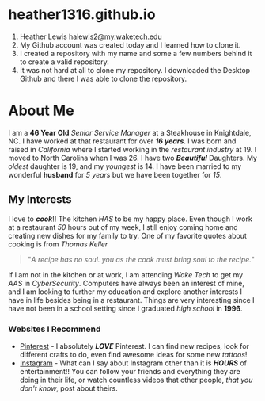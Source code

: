 # heather1316.github.io

1. Heather Lewis halewis2@my.waketech.edu
2. My Github account was created today and I learned how to clone it. 
3. I created a repository with my name and some a few numbers behind it to create a valid repository. 
4. It was not hard at all to clone my repository. I downloaded the Desktop Github and there I was able to clone the repository. 

# About Me
I am a **46 Year Old** _Senior Service Manager_ at a Steakhouse in Knightdale, NC. I have worked at that restaurant for over ***16 years***. I was born and raised in _California_ where I started working in the _restaurant industry_ at 19. I moved to North Carolina when I was 26. I have two **_Beautiful_** Daughters. My _oldest_ daughter is 19, and my _youngest_ is 14. I have been married to my wonderful **husband** for _5 years_ but we have been together for _15_.
## My Interests
I love to ***cook***!! The kitchen _HAS_ to be my happy place. Even though I work at a restaurant _50_ hours out of my week, I still enjoy coming home and creating new dishes for my family to try. One of my favorite quotes about cooking is from _Thomas Keller_
>"_A recipe has no soul. you as the cook must bring soul to the recipe._"

If I am not in the kitchen or at work, I am attending _Wake Tech_ to get my _AAS_ in _CyberSecurity_. Computers have always been an interest of mine, and I am looking to further my education and explore another interests I have in life besides being in a restaurant. Things are very interesting since I have not been in a school setting since I graduated _high school_ in **1996**.
### Websites I Recommend
- [Pinterest](https://www.pinterest.com/) -  I absolutely **_LOVE_** Pinterest. I can find new recipes, look for different crafts to do, even find awesome ideas for some new _tattoos_!
- [Instagram](https://www.instagram.com/) - What can I say about Instagram other than it is **_HOURS_** of entertainment!! You can follow your friends and everything they are doing in their life, or watch countless videos that other people, _that you don't know_, post about theirs.
